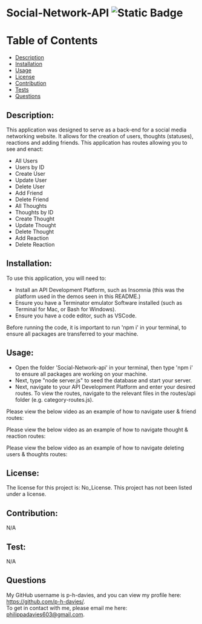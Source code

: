 # Social-Network-API ![Static Badge](https://img.shields.io/badge/License:-No_License-green:badgeContent)

# Table of Contents
- [Description](#description)
- [Installation](#installation)
- [Usage](#usage)
- [License](#license)
- [Contribution](#contribution)
- [Tests](#test)
- [Questions](#questions)

## Description:
This application was designed to serve as a back-end for a social media networking website. It allows for the creation of users, thoughts (statuses), reactions and adding friends.
This application has routes allowing you to see and enact:
- All Users
- Users by ID
- Create User
- Update User
- Delete User
- Add Friend
- Delete Friend
- All Thoughts
- Thoughts by ID
- Create Thought
- Update Thought
- Delete Thought
- Add Reaction
- Delete Reaction

## Installation:
To use this application, you will need to:
- Install an API Development Platform, such as Insomnia (this was the platform used in the demos seen in this README.)
- Ensure you have a Terminator emulator Software installed (such as Terminal for Mac, or Bash for Windows). 
- Ensure you have a code editor, such as VSCode.

Before running the code, it is important to run 'npm i' in your terminal, to ensure all packages are transferred to your machine.

## Usage:
- Open the folder 'Social-Network-api' in your terminal, then type 'npm i' to ensure all packages are working on your machine.
- Next, type "node server.js" to seed the database and start your server.
- Next, navigate to your API Development Platform and enter your desired routes. To view the routes, navigate to the relevant files in the routes/api folder (e.g. category-routes.js).

Please view the below video as an example of how to navigate user & friend routes:

Please view the below video as an example of how to navigate thought & reaction routes:

Please view the below video as an example of how to navigate deleting users & thoughts routes:

## License:
The license for this project is: No_License.
This project has not been listed under a license.

## Contribution:
N/A

## Test:
N/A

## Questions
My GitHub username is p-h-davies, and you can view my profile here: https://github.com/p-h-davies/.
<br>
To get in contact with me, please email me here: philippadavies603@gmail.com.

